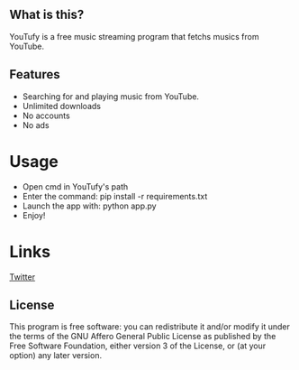 ## What is this?
YouTufy is a free music streaming program that fetchs musics from YouTube.

## Features

- Searching for and playing music from YouTube.
- Unlimited downloads
- No accounts
- No ads

# Usage

- Open cmd in YouTufy's path
- Enter the command: pip install -r requirements.txt
- Launch the app with: python app.py
- Enjoy!

# Links

[Twitter](https://twitter.com/realnyaku)

## License

This program is free software: you can redistribute it and/or modify it under the terms of the GNU Affero General Public License as published by the Free Software Foundation, either version 3 of the License, or (at your option) any later version.
